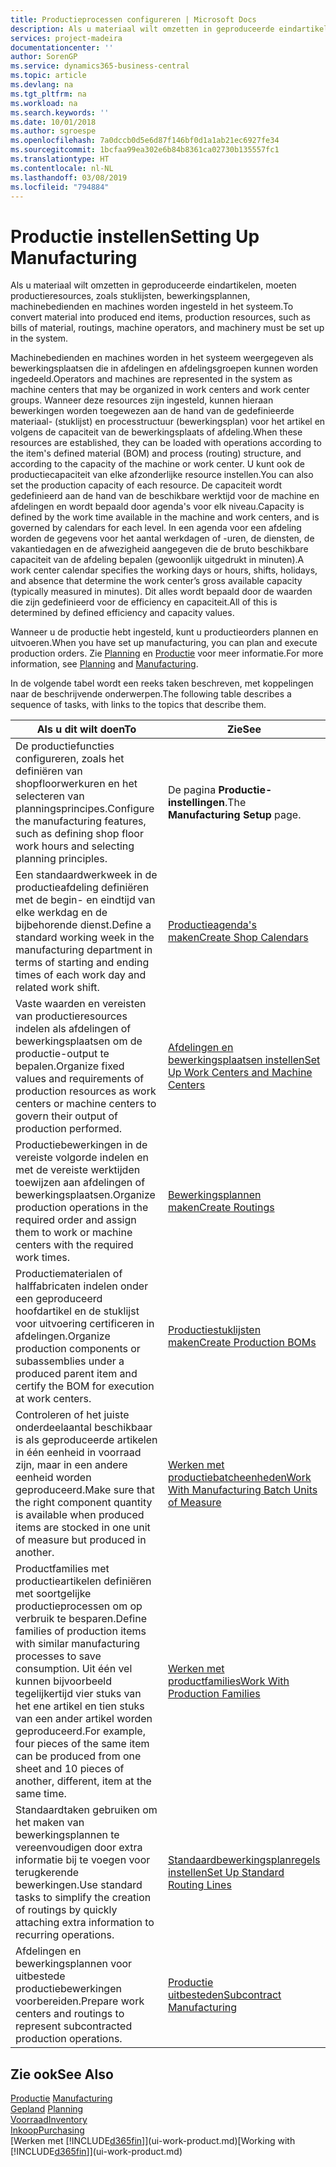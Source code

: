 ```yaml
---
title: Productieprocessen configureren | Microsoft Docs
description: Als u materiaal wilt omzetten in geproduceerde eindartikelen, moeten productieresources, zoals stuklijsten, bewerkingsplannen, machinebedienden en machines worden ingesteld in het systeem.
services: project-madeira
documentationcenter: ''
author: SorenGP
ms.service: dynamics365-business-central
ms.topic: article
ms.devlang: na
ms.tgt_pltfrm: na
ms.workload: na
ms.search.keywords: ''
ms.date: 10/01/2018
ms.author: sgroespe
ms.openlocfilehash: 7a0dccb0d5e6d87f146bf0d1a1ab21ec6927fe34
ms.sourcegitcommit: 1bcfaa99ea302e6b84b8361ca02730b135557fc1
ms.translationtype: HT
ms.contentlocale: nl-NL
ms.lasthandoff: 03/08/2019
ms.locfileid: "794884"
---
```

# <a name="setting-up-manufacturing"></a><span data-ttu-id="435a3-103">Productie instellen</span><span class="sxs-lookup"><span data-stu-id="435a3-103">Setting Up Manufacturing</span></span>
<span data-ttu-id="435a3-104">Als u materiaal wilt omzetten in geproduceerde eindartikelen, moeten productieresources, zoals stuklijsten, bewerkingsplannen, machinebedienden en machines worden ingesteld in het systeem.</span><span class="sxs-lookup"><span data-stu-id="435a3-104">To convert material into produced end items, production resources, such as bills of material, routings, machine operators, and machinery must be set up in the system.</span></span>

<span data-ttu-id="435a3-105">Machinebedienden en machines worden in het systeem weergegeven als bewerkingsplaatsen die in afdelingen en afdelingsgroepen kunnen worden ingedeeld.</span><span class="sxs-lookup"><span data-stu-id="435a3-105">Operators and machines are represented in the system as machine centers that may be organized in work centers and work center groups.</span></span> <span data-ttu-id="435a3-106">Wanneer deze resources zijn ingesteld, kunnen hieraan bewerkingen worden toegewezen aan de hand van de gedefinieerde materiaal- (stuklijst) en processtructuur (bewerkingsplan) voor het artikel en volgens de capaciteit van de bewerkingsplaats of afdeling.</span><span class="sxs-lookup"><span data-stu-id="435a3-106">When these resources are established, they can be loaded with operations according to the item's defined material (BOM) and process (routing) structure, and according to the capacity of the machine or work center.</span></span> <span data-ttu-id="435a3-107">U kunt ook de productiecapaciteit van elke afzonderlijke resource instellen.</span><span class="sxs-lookup"><span data-stu-id="435a3-107">You can also set the production capacity of each resource.</span></span> <span data-ttu-id="435a3-108">De capaciteit wordt gedefinieerd aan de hand van de beschikbare werktijd voor de machine en afdelingen en wordt bepaald door agenda's voor elk niveau.</span><span class="sxs-lookup"><span data-stu-id="435a3-108">Capacity is defined by the work time available in the machine and work centers, and is governed by calendars for each level.</span></span> <span data-ttu-id="435a3-109">In een agenda voor een afdeling worden de gegevens voor het aantal werkdagen of -uren, de diensten, de vakantiedagen en de afwezigheid aangegeven die de bruto beschikbare capaciteit van de afdeling bepalen (gewoonlijk uitgedrukt in minuten).</span><span class="sxs-lookup"><span data-stu-id="435a3-109">A work center calendar specifies the working days or hours, shifts, holidays, and absence that determine the work center’s gross available capacity (typically measured in minutes).</span></span> <span data-ttu-id="435a3-110">Dit alles wordt bepaald door de waarden die zijn gedefinieerd voor de efficiency en capaciteit.</span><span class="sxs-lookup"><span data-stu-id="435a3-110">All of this is determined by defined efficiency and capacity values.</span></span>  

<span data-ttu-id="435a3-111">Wanneer u de productie hebt ingesteld, kunt u productieorders plannen en uitvoeren.</span><span class="sxs-lookup"><span data-stu-id="435a3-111">When you have set up manufacturing, you can plan and execute production orders.</span></span> <span data-ttu-id="435a3-112">Zie [Planning](production-planning.md) en [Productie](production-manage-manufacturing.md) voor meer informatie.</span><span class="sxs-lookup"><span data-stu-id="435a3-112">For more information, see [Planning](production-planning.md) and [Manufacturing](production-manage-manufacturing.md).</span></span>  

 <span data-ttu-id="435a3-113">In de volgende tabel wordt een reeks taken beschreven, met koppelingen naar de beschrijvende onderwerpen.</span><span class="sxs-lookup"><span data-stu-id="435a3-113">The following table describes a sequence of tasks, with links to the topics that describe them.</span></span>   

|<span data-ttu-id="435a3-114">**Als u dit wilt doen**</span><span class="sxs-lookup"><span data-stu-id="435a3-114">**To**</span></span>|<span data-ttu-id="435a3-115">**Zie**</span><span class="sxs-lookup"><span data-stu-id="435a3-115">**See**</span></span>|  
|------------|-------------|  
|<span data-ttu-id="435a3-116">De productiefuncties configureren, zoals het definiëren van shopfloorwerkuren en het selecteren van planningsprincipes.</span><span class="sxs-lookup"><span data-stu-id="435a3-116">Configure the manufacturing features, such as defining shop floor work hours and selecting planning principles.</span></span>|<span data-ttu-id="435a3-117">De pagina **Productie-instellingen**.</span><span class="sxs-lookup"><span data-stu-id="435a3-117">The **Manufacturing Setup** page.</span></span>|  
|<span data-ttu-id="435a3-118">Een standaardwerkweek in de productieafdeling definiëren met de begin- en eindtijd van elke werkdag en de bijbehorende dienst.</span><span class="sxs-lookup"><span data-stu-id="435a3-118">Define a standard working week in the manufacturing department in terms of starting and ending times of each work day and related work shift.</span></span>|[<span data-ttu-id="435a3-119">Productieagenda's maken</span><span class="sxs-lookup"><span data-stu-id="435a3-119">Create Shop Calendars</span></span>](production-how-to-create-work-center-calendars.md)|  
|<span data-ttu-id="435a3-120">Vaste waarden en vereisten van productieresources indelen als afdelingen of bewerkingsplaatsen om de productie-output te bepalen.</span><span class="sxs-lookup"><span data-stu-id="435a3-120">Organize fixed values and requirements of production resources as work centers or machine centers to govern their output of production performed.</span></span>|[<span data-ttu-id="435a3-121">Afdelingen en bewerkingsplaatsen instellen</span><span class="sxs-lookup"><span data-stu-id="435a3-121">Set Up Work Centers and Machine Centers</span></span>](production-how-to-set-up-work-and-machine-centers.md)|
|<span data-ttu-id="435a3-122">Productiebewerkingen in de vereiste volgorde indelen en met de vereiste werktijden toewijzen aan afdelingen of bewerkingsplaatsen.</span><span class="sxs-lookup"><span data-stu-id="435a3-122">Organize production operations in the required order and assign them to work or machine centers with the required work times.</span></span>|[<span data-ttu-id="435a3-123">Bewerkingsplannen maken</span><span class="sxs-lookup"><span data-stu-id="435a3-123">Create Routings</span></span>](production-how-to-create-routings.md)|
|<span data-ttu-id="435a3-124">Productiematerialen of halffabricaten indelen onder een geproduceerd hoofdartikel en de stuklijst voor uitvoering certificeren in afdelingen.</span><span class="sxs-lookup"><span data-stu-id="435a3-124">Organize production components or subassemblies under a produced parent item and certify the BOM for execution at work centers.</span></span>|[<span data-ttu-id="435a3-125">Productiestuklijsten maken</span><span class="sxs-lookup"><span data-stu-id="435a3-125">Create Production BOMs</span></span>](production-how-to-create-production-boms.md)|
|<span data-ttu-id="435a3-126">Controleren of het juiste onderdeelaantal beschikbaar is als geproduceerde artikelen in één eenheid in voorraad zijn, maar in een andere eenheid worden geproduceerd.</span><span class="sxs-lookup"><span data-stu-id="435a3-126">Make sure that the right component quantity is available when produced items are stocked in one unit of measure but produced in another.</span></span>|[<span data-ttu-id="435a3-127">Werken met productiebatcheenheden</span><span class="sxs-lookup"><span data-stu-id="435a3-127">Work With Manufacturing Batch Units of Measure</span></span>](production-how-to-use-the-manufacturing-batch-unit-of-measure.md)|  
|<span data-ttu-id="435a3-128">Productfamilies met productieartikelen definiëren met soortgelijke productieprocessen om op verbruik te besparen.</span><span class="sxs-lookup"><span data-stu-id="435a3-128">Define families of production items with similar manufacturing processes to save consumption.</span></span> <span data-ttu-id="435a3-129">Uit één vel kunnen bijvoorbeeld tegelijkertijd vier stuks van het ene artikel en tien stuks van een ander artikel worden geproduceerd.</span><span class="sxs-lookup"><span data-stu-id="435a3-129">For example, four pieces of the same item can be produced from one sheet and 10 pieces of another, different, item at the same time.</span></span>|[<span data-ttu-id="435a3-130">Werken met productfamilies</span><span class="sxs-lookup"><span data-stu-id="435a3-130">Work With Production Families</span></span>](production-how-work-family.md)|
|<span data-ttu-id="435a3-131">Standaardtaken gebruiken om het maken van bewerkingsplannen te vereenvoudigen door extra informatie bij te voegen voor terugkerende bewerkingen.</span><span class="sxs-lookup"><span data-stu-id="435a3-131">Use standard tasks to simplify the creation of routings by quickly attaching extra information to recurring operations.</span></span>|[<span data-ttu-id="435a3-132">Standaardbewerkingsplanregels instellen</span><span class="sxs-lookup"><span data-stu-id="435a3-132">Set Up Standard Routing Lines</span></span>](production-how-set-up-standard-routing-lines.md)|  
|<span data-ttu-id="435a3-133">Afdelingen en bewerkingsplannen voor uitbestede productiebewerkingen voorbereiden.</span><span class="sxs-lookup"><span data-stu-id="435a3-133">Prepare work centers and routings to represent subcontracted production operations.</span></span>|[<span data-ttu-id="435a3-134">Productie uitbesteden</span><span class="sxs-lookup"><span data-stu-id="435a3-134">Subcontract Manufacturing</span></span>](production-how-to-subcontract-manufacturing.md)|  

## <a name="see-also"></a><span data-ttu-id="435a3-135">Zie ook</span><span class="sxs-lookup"><span data-stu-id="435a3-135">See Also</span></span>
<span data-ttu-id="435a3-136">[Productie](production-manage-manufacturing.md)  </span><span class="sxs-lookup"><span data-stu-id="435a3-136">[Manufacturing](production-manage-manufacturing.md)  </span></span>  
<span data-ttu-id="435a3-137">[Gepland](production-planning.md) </span><span class="sxs-lookup"><span data-stu-id="435a3-137">[Planning](production-planning.md) </span></span>  
[<span data-ttu-id="435a3-138">Voorraad</span><span class="sxs-lookup"><span data-stu-id="435a3-138">Inventory</span></span>](inventory-manage-inventory.md)  
[<span data-ttu-id="435a3-139">Inkoop</span><span class="sxs-lookup"><span data-stu-id="435a3-139">Purchasing</span></span>](purchasing-manage-purchasing.md)  
<span data-ttu-id="435a3-140">[Werken met [!INCLUDE[d365fin](includes/d365fin_md.md)]](ui-work-product.md)</span><span class="sxs-lookup"><span data-stu-id="435a3-140">[Working with [!INCLUDE[d365fin](includes/d365fin_md.md)]](ui-work-product.md)</span></span>
